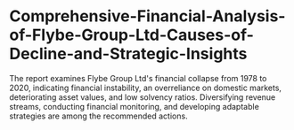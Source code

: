 # Comprehensive-Financial-Analysis-of-Flybe-Group-Ltd-Causes-of-Decline-and-Strategic-Insights
The report examines Flybe Group Ltd's financial collapse from 1978 to 2020, indicating financial instability, an overreliance on domestic markets, deteriorating asset values, and low solvency ratios. Diversifying revenue streams, conducting financial monitoring, and developing adaptable strategies are among the recommended actions.
